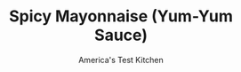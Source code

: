 ---
layout: ../../layouts/MarkdownPostLayout.astro
title: Spicy Mayonnaise (Yum-Yum Sauce)
author: America's Test Kitchen
pubDate: 2023-03-15
description: "The secret to perfect consistency? Water."
image_url: https://res.cloudinary.com/hksqkdlah/image/upload/ar_1:1,c_fill,dpr_2.0,f_auto,fl_lossy.progressive.strip_profile,g_faces:auto,q_auto:low,w_344/SFS_Yum-Yum-Sauce-1_qolivs
tags: ["Side Dishes","Japanese","Condiments"]
calories: 942
protein: 
carbohydrates: 1
fats: 
fiber: 
ingredients: ["1/2 cup, mayonnaise","2 tablespoons, water","1 tablespoon, unsalted butter, melted","1 tablespoon, red miso","1 teaspoon, tomato paste","1/4 teaspoon, cayenne pepper","1/4 teaspoon, paprika","1/4 teaspoon, table salt"]
serves: 6
time: "10 minutes"
instructions: ["Whisk all ingredients together in bowl."]
nutrition: ["19 mg Potassium","6 mg Phosphorus","2 mg Calcium","2 mg Magnesium","224 mg Sodium","16 g Fat","4 g Monounsaturated","9 g Polyunsaturated","12 mg Cholesterol","3 g Saturated","1 µg Vitamin K","7 g Water","1 g Carbs","20 µg Vitamin A","157 kcal Energy","942 calories"]
notes: "White miso can be substituted for the red miso, if desired."
---